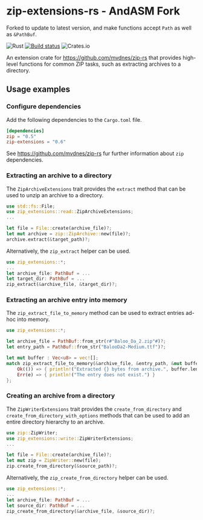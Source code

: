 # zip-extensions-rs - AndASM Fork

Forked to update to latest version, and make functions accept `Path` as well as `&PathBuf`.

![Rust](https://github.com/matzefriedrich/zip-extensions-rs/workflows/Rust/badge.svg)
[![Build status](https://ci.appveyor.com/api/projects/status/41lavncr30iyv5rk/branch/master?svg=true)](https://ci.appveyor.com/project/matzefriedrich/zip-extensions-rs/branch/master)
![Crates.io](https://img.shields.io/crates/v/zip-extensions)


An extension crate for https://github.com/mvdnes/zip-rs that provides high-level functions for common ZIP tasks, such as extracting archives to a directory.

## Usage examples

### Configure dependencies

Add the following dependencies to the `Cargo.toml` file.

````toml
[dependencies]
zip = "0.5"
zip-extensions = "0.6"
````

See https://github.com/mvdnes/zip-rs fur further information about `zip` dependencies.

### Extracting an archive to a directory

The `ZipArchiveExtensions` trait provides the `extract` method that can be used to unzip an archive to a directory.

````rust
use std::fs::File;
use zip_extensions::read::ZipArchiveExtensions;
...

let file = File::create(archive_file)?;
let mut archive = zip::ZipArchive::new(file)?;
archive.extract(&target_path)?;
````

Alternatively, the `zip_extract` helper can be used.

````rust
use zip_extensions::*;
...
let archive_file: PathBuf = ...
let target_dir: PathBuf = ...
zip_extract(&archive_file, &target_dir)?;
```` 

### Extracting an archive entry into memory

The `zip_extract_file_to_memory` method can be used to extract entries ad-hoc into memory.

````rust
use zip_extensions::*;

let archive_file = PathBuf::from_str(r#"Baloo_Da_2.zip"#)?;
let entry_path = PathBuf::from_str("BalooDa2-Medium.ttf")?;

let mut buffer : Vec<u8> = vec![];
match zip_extract_file_to_memory(&archive_file, &entry_path, &mut buffer) {
    Ok(()) => { println!("Extracted {} bytes from archive.", buffer.len()) },
    Err(e) => { println!("The entry does not exist.") }
};
````

### Creating an archive from a directory

The `ZipWriterExtensions` trait provides the `create_from_directory` and `create_from_directory_with_options` methods that can be used to add an entire directory hierarchy to an archive.

````rust
use zip::ZipWriter;
use zip_extensions::write::ZipWriterExtensions;
...

let file = File::create(archive_file)?;
let mut zip = ZipWriter::new(file);
zip.create_from_directory(&source_path)?;
````

Alternatively, the `zip_create_from_directory` helper can be used.

````rust
use zip_extensions::*;
...
let archive_file: PathBuf = ...
let source_dir: PathBuf = ...
zip_create_from_directory(&archive_file, &source_dir)?;
````
